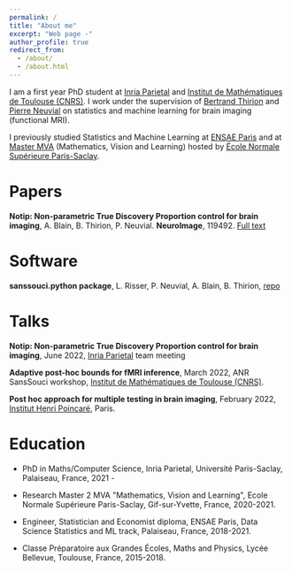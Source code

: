 ```yaml
---
permalink: /
title: "About me"
excerpt: "Web page -"
author_profile: true
redirect_from: 
  - /about/
  - /about.html
---
```


I am a first year PhD student at [Inria Parietal](https://team.inria.fr/parietal/) and [Institut de Mathématiques de Toulouse (CNRS)](https://www.math.univ-toulouse.fr/?lang=en). I work under the supervision of [Bertrand Thirion](https://pages.saclay.inria.fr/bertrand.thirion/) and [Pierre Neuvial](https://www.math.univ-toulouse.fr/~pneuvial/) on statistics and machine learning for brain imaging (functional MRI).

I previously studied Statistics and Machine Learning at [ENSAE Paris](https://www.ensae.fr/en) and at [Master MVA](https://www.master-mva.com/) (Mathematics, Vision and Learning) hosted by [École Normale Supérieure Paris-Saclay](https://ens-paris-saclay.fr/en).

# Papers

**Notip: Non-parametric True Discovery Proportion control for brain imaging**, A. Blain, B. Thirion, P. Neuvial. **NeuroImage**, 119492. [Full text](https://doi.org/10.1016/j.neuroimage.2022.119492)

# Software

**sanssouci.python package**, L. Risser, P. Neuvial, A. Blain, B. Thirion, [repo](https://github.com/pneuvial/sanssouci.python)

# Talks

**Notip: Non-parametric True Discovery Proportion control for brain imaging**, June 2022, [Inria Parietal](https://team.inria.fr/parietal/) team meeting

**Adaptive post-hoc bounds for fMRI inference**, March 2022, ANR SansSouci workshop, [Institut de Mathématiques de Toulouse (CNRS)](https://www.math.univ-toulouse.fr/?lang=en).

**Post hoc approach for multiple testing in brain imaging**, February 2022, [Institut Henri Poincaré](http://www.ihp.fr/en), Paris.

# Education

* PhD in Maths/Computer Science, Inria Parietal, Université Paris-Saclay, Palaiseau, France, 2021 -

* Research Master 2 MVA "Mathematics, Vision and Learning", Ecole Normale Supérieure Paris-Saclay, Gif-sur-Yvette, France, 2020-2021.

* Engineer, Statistician and Economist diploma, ENSAE Paris, Data Science Statistics and ML track, Palaiseau, France, 2018-2021.

* Classe Préparatoire aux Grandes Écoles, Maths and Physics, Lycée Bellevue, Toulouse, France, 2015-2018.
